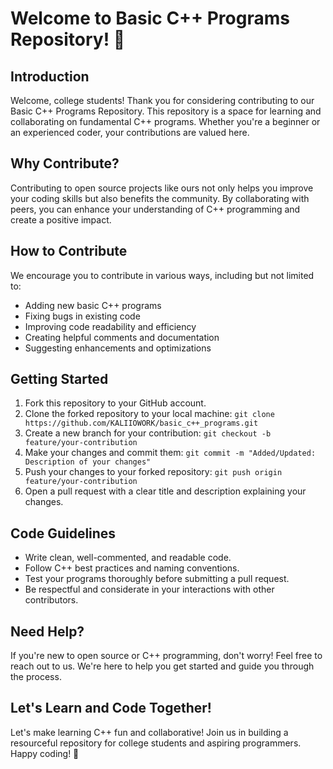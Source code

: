 # Welcome to Basic C++ Programs Repository! 🚀

## Introduction
Welcome, college students! Thank you for considering contributing to our Basic C++ Programs Repository. This repository is a space for learning and collaborating on fundamental C++ programs. Whether you're a beginner or an experienced coder, your contributions are valued here.

## Why Contribute?
Contributing to open source projects like ours not only helps you improve your coding skills but also benefits the community. By collaborating with peers, you can enhance your understanding of C++ programming and create a positive impact.

## How to Contribute
We encourage you to contribute in various ways, including but not limited to:
- Adding new basic C++ programs
- Fixing bugs in existing code
- Improving code readability and efficiency
- Creating helpful comments and documentation
- Suggesting enhancements and optimizations

## Getting Started
1. Fork this repository to your GitHub account.
2. Clone the forked repository to your local machine: `git clone https://github.com/KALIIOWORK/basic_c++_programs.git`
3. Create a new branch for your contribution: `git checkout -b feature/your-contribution`
4. Make your changes and commit them: `git commit -m "Added/Updated: Description of your changes"`
5. Push your changes to your forked repository: `git push origin feature/your-contribution`
6. Open a pull request with a clear title and description explaining your changes.

## Code Guidelines
- Write clean, well-commented, and readable code.
- Follow C++ best practices and naming conventions.
- Test your programs thoroughly before submitting a pull request.
- Be respectful and considerate in your interactions with other contributors.

## Need Help?
If you're new to open source or C++ programming, don't worry! Feel free to reach out to us. We're here to help you get started and guide you through the process.

## Let's Learn and Code Together!
Let's make learning C++ fun and collaborative! Join us in building a resourceful repository for college students and aspiring programmers. Happy coding! 🎉
